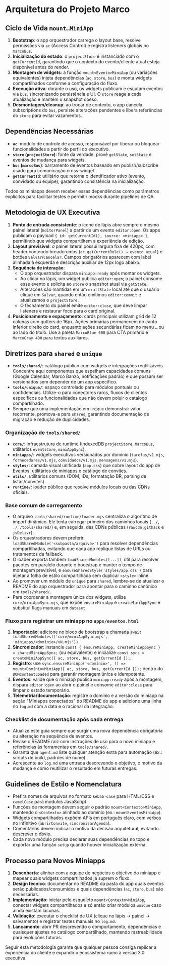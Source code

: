 # Arquitetura do Projeto Marco

## Ciclo de Vida `mount…MiniApp`
1. **Bootstrap**: o app orquestrador carrega o layout base, resolve permissões via `ac` (Access Control) e registra listeners globais no `marcoBus`.
2. **Inicialização do estado**: o `projectStore` é instanciado com o `getCurrentId`, garantindo que o contexto do evento/cliente atual esteja disponível antes do render.
3. **Montagem de widgets**: a função `mount<Evento>MiniApp` (ou variações equivalentes) injeta dependências (`ac`, `store`, `bus`) e monta widgets compartilhados conforme a configuração do fluxo.
4. **Execução ativa**: durante o uso, os widgets publicam e escutam eventos via `bus`, sincronizando persistência e UI. O `store` reage a cada atualização e mantém o snapshot coeso.
5. **Desmontagem/cleanup**: ao trocar de contexto, o app cancela subscriptions do `bus`, persiste alterações pendentes e libera referências do `store` para evitar vazamentos.

## Dependências Necessárias
- **`ac`**: módulo de controle de acesso, responsável por liberar ou bloquear funcionalidades a partir do perfil do executivo.
- **`store` (`projectStore`)**: fonte da verdade, provê `getState`, `setState` e eventos de mudança para widgets.
- **`bus` (`marcoBus`)**: barramento de eventos baseado em publish/subscribe usado para comunicação cross-widget.
- **`getCurrentId`**: utilitário que retorna o identificador ativo (evento, convidado ou equipe), garantindo consistência na inicialização.

Todos os miniapps devem receber essas dependências como parâmetros explícitos para facilitar testes e permitir mocks durante pipelines de QA.

## Metodologia de UX Executiva
1. **Ponto de entrada consistente**: o ícone de lápis abre sempre o mesmo painel lateral (`EditorPanel`) a partir de um evento `editor:open`. Os apps publicam o payload `{ id: getCurrentId(), source: <miniapp> }`, permitindo que widgets compartilhem a experiência de edição.
2. **Layout previsível**: o painel lateral possui largura fixa de 420px, com header contendo breadcrumbs (`ac.getCurrentRole() → evento atual`) e botões `Salvar`/`Cancelar`. Campos obrigatórios aparecem com label alinhada à esquerda e descrição auxiliar de 12px logo abaixo.
3. **Sequência de interação**:
   - O app orquestrador dispara `miniapp:ready` após montar os widgets.
   - Ao clicar no lápis, um widget publica `editor:open`; o painel consome esse evento e solicita ao `store` o snapshot atual via `getState`.
   - Alterações são mantidas em um `draftState` local até que o usuário clique em `Salvar`, quando então emitimos `editor:commit` e atualizamos o `projectStore`.
   - O fechamento do painel emite `editor:close`, que deve limpar listeners e restaurar foco para o card original.
4. **Posicionamento e espaçamento**: cards principais utilizam grid de 12 colunas com gutters de 16px. Ações primárias permanecem no canto inferior direito do card, enquanto ações secundárias ficam no menu `…` ou ao lado do título. Use a paleta `MarcoBlue 600` para CTA primário e `MarcoGray 400` para textos auxiliares.

## Diretrizes para `shared` e `unique`
- **`tools/shared/`**: catálogo público com widgets e integrações reutilizáveis. Concentre aqui componentes que espelham capacidades comuns (Google Calendar, Marco Banzo, notificações padrão) e que possam ser versionados sem depender de um app específico.
- **`tools/unique/`**: espaço controlado para módulos pontuais ou confidenciais. Utilize-o para conectores raros, fluxos de clientes específicos ou funcionalidades que não devem poluir o catálogo compartilhado.
- Sempre que uma implementação em `unique` demonstrar valor recorrente, promova-a para `shared`, garantindo documentação de migração e redução de duplicidades.

### Organização de `tools/shared/`
- **`core/`**: infraestrutura de runtime (IndexedDB `projectStore`, `marcoBus`, utilitários `eventsCore`, `miniAppSync`).
- **`miniapps/`**: widgets executivos versionados por domínio (`tarefas/v1.mjs`, `fornecedores/v1.mjs`, `convidados/v1.mjs`, `mensagens/v1.mjs`).
- **`styles/`**: camada visual unificada (`app.css`) que cobre layout do app de Eventos, utilitários de miniapps e catálogo de convites.
- **`utils/`**: utilitários comuns (DOM, IDs, formatação BR, parsing de listas/convites).
- **`runtime/`**: loader público que resolve módulos locais ou das CDNs oficiais.

### Base comum de carregamento
- O arquivo `tools/shared/runtime/loader.mjs` centraliza o algoritmo de import dinâmico. Ele tenta carregar primeiro dos caminhos locais (`../`, `./`, `/tools/shared/`) e, em seguida, das CDNs públicas (`rawcdn.githack` e `jsDelivr`).
- Os orquestradores devem preferir `loadSharedModule('<subpasta/arquivo>')` para resolver dependências compartilhadas, evitando que cada app replique listas de URLs ou tratamentos de fallback.
- O loader exporta também `loadSharedModules([...])`, útil para resolver pacotes em paralelo durante o bootstrap e manter o tempo de montagem previsível, e `ensureSharedStyle('styles/app.css')` para injetar a folha de estilo compartilhada sem duplicar `<style>` inline.
- Ao promover um módulo de `unique` para `shared`, lembre-se de atualizar o README do app orquestrador para apontar para o caminho canônico em `tools/shared/`.
- Para coordenar a montagem única dos widgets, utilize `core/miniAppSync.mjs`, que expõe `ensureMiniApp` e `createMiniAppSync` e substitui flags manuais em `dataset`.

### Fluxo para registrar um miniapp no `apps/eventos.html`
1. **Importação**: adicione no bloco de bootstrap a chamada `await loadSharedModules(['core/miniAppSync.mjs', 'miniapps/<domínio>/vN.mjs'])`.
2. **Sincronizador**: instancie `const { ensureMiniApp, createMiniAppSync } = sharedMiniAppSync;` (ou equivalente) e inicialize `const sync = createMiniAppSync({ ac, store, bus, getCurrentId });`.
3. **Registro**: use `sync.ensureMiniApp('<domínio>', () => mount<Domínio>MiniApp({ ac, store, bus, getCurrentId }));` dentro do `DOMContentLoaded` para garantir montagem única e idempotente.
4. **Eventos**: valide que o miniapp publica `miniapp:ready` após a montagem, dispara `editor:open` ao abrir o painel e consome `editor:close` para limpar o estado temporário.
5. **Telemetria/documentação**: registre o domínio e a versão do miniapp na seção "Miniapps conectados" do README do app e adicione uma linha no `log.md` com a data e o racional da integração.

### Checklist de documentação após cada entrega
- Atualize este guia sempre que surgir uma nova dependência obrigatória ou alteração na sequência de eventos.
- Revise o README raiz com instruções de uso para o novo miniapp e referências às ferramentas em `tools/shared/`.
- Garanta que `agent.md` liste qualquer atenção extra para automação (ex.: scripts de build, padrões de nome).
- Acrescente ao `log.md` uma entrada descrevendo o objetivo, o motivo da mudança e como reutilizar o resultado em futuras entregas.

## Guidelines de Estilo e Nomenclatura
- Prefira nomes de arquivos no formato `kebab-case` para HTML/CSS e `camelCase` para módulos JavaScript.
- Funções de montagem devem seguir o padrão `mount<Contexto>MiniApp`, mantendo o `<Contexto>` alinhado ao domínio (ex.: `mountEventosMiniApp`).
- Widgets compartilhados expõem APIs em português claro, com verbos no infinitivo (`abrirConvite`, `sincronizarAgenda`).
- Comentários devem indicar o motivo da decisão arquitetural, evitando descrever o óbvio.
- Cada novo módulo precisa declarar suas dependências no topo e exportar uma função `setup` quando houver inicialização externa.

## Processo para Novos Miniapps
1. **Descoberta**: alinhar com a equipe de negócios o objetivo do miniapp e mapear quais widgets compartilhados já suprem o fluxo.
2. **Design técnico**: documentar no README da pasta do app quais eventos serão publicados/consumidos e quais dependências (`ac`, `store`, `bus`) são necessárias.
3. **Implementação**: iniciar pelo esqueleto `mount<Contexto>MiniApp`, conectar widgets compartilhados e só então criar módulos `unique` caso ainda existam lacunas.
4. **Validação**: executar o checklist de UX (clique no lápis → painel → salvamento) e registrar testes manuais no `log.md`.
5. **Lançamento**: abrir PR descrevendo o comportamento, dependências e quaisquer ajustes no catálogo compartilhado, mantendo rastreabilidade para evoluções futuras.

Seguir esta metodologia garante que qualquer pessoa consiga replicar a experiência do cliente e expandir o ecossistema rumo à versão 3.0 executiva.

